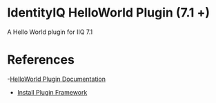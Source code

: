 # IdentityIQ HelloWorld Plugin (7.1 +)
A Hello World plugin for IIQ 7.1

# References
-[HelloWorld Plugin Documentation](https://community.sailpoint.com/t5/Plugin-Framework/Identity-Plugin-Framework-7-0-Overlay-Product-Documentation/ta-p/79385)
- [Install Plugin Framework](https://community.sailpoint.com/t5/Plugin-Framework/Identity-Plugin-Framework-Project-Page/ta-p/135819)
